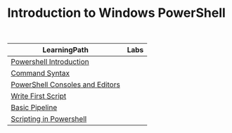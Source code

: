 # Introduction to Windows PowerShell

<br>

|LearningPath | Labs|
|---|---|
|[Powershell Introduction](https://learn.microsoft.com/en-us/training/modules/introduction-to-powershell/)||
|[Command Syntax](https://learn.microsoft.com/en-us/training/modules/understand-command-syntax-windows-powershell/)||
|[PowerShell Consoles and Editors](https://learn.microsoft.com/en-us/training/paths/get-started-windows-powershell/)||
|[Write First Script](https://learn.microsoft.com/en-us/training/modules/powershell-write-first/)||
|[Basic Pipeline](https://learn.microsoft.com/en-us/training/modules/understand-windows-powershell-pipeline/)||
|[Scripting in Powershell](https://learn.microsoft.com/en-us/training/modules/script-with-powershell/)||






